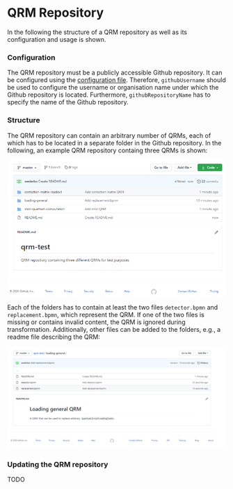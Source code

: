 # QRM Repository

In the following the structure of a QRM repository as well as its configuration and usage is shown.

### Configuration

The QRM repository must be a publicly accessible Github repository. 
It can be configured using the [configuration file](../../../resources/plugins/QuantME-ClientPlugin/client/Config.js).
Therefore, `githubUsername` should be used to configure the username or organisation name under which the Github repository is located.
Furthermore, `githubRepositoryName` has to specify the name of the Github repository.

### Structure

The QRM repository can contain an arbitrary number of QRMs, each of which has to be located in a separate folder in the Github repository.
In the following, an example QRM repository containg three QRMs is shown:

![QRM repository](./repository-overview.png)

Each of the folders has to contain at least the two files `detector.bpmn` and `replacement.bpmn`, which represent the QRM.
If one of the two files is missing or contains invalid content, the QRM is ignored during transformation.
Additionally, other files can be added to the folders, e.g., a readme file describing the QRM:

![QRM folder](./repository-folder-content.png)

### Updating the QRM repository

TODO
